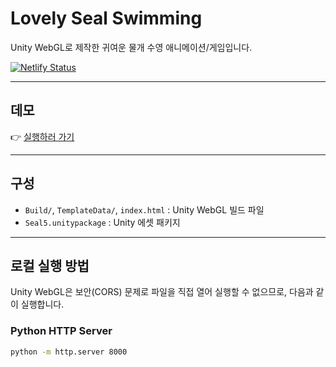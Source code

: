 # Lovely Seal Swimming

Unity WebGL로 제작한 귀여운 물개 수영 애니메이션/게임입니다.

[![Netlify Status](https://api.netlify.com/api/v1/badges/965d072c-2508-4509-9c55-0e9c8539021a/deploy-status)](https://app.netlify.com/sites/lovelysealswimming/deploys)

---

## 데모

👉 [실행하러 가기](https://lovelysealswimming.netlify.app)

---

## 구성

- `Build/`, `TemplateData/`, `index.html` : Unity WebGL 빌드 파일
- `Seal5.unitypackage` : Unity 에셋 패키지

---

## 로컬 실행 방법

Unity WebGL은 보안(CORS) 문제로 파일을 직접 열어 실행할 수 없으므로, 다음과 같이 실행합니다.

### Python HTTP Server

```bash
python -m http.server 8000
